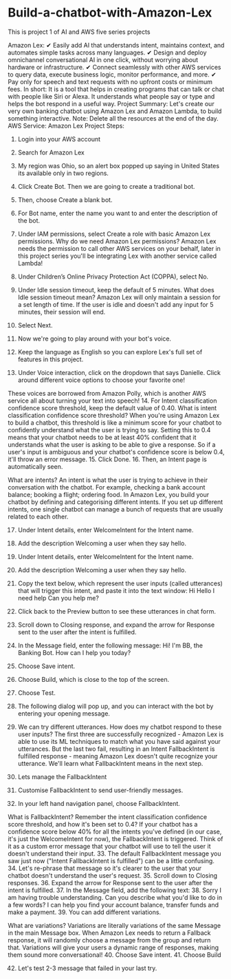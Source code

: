 # Build-a-chatbot-with-Amazon-Lex
This is project 1 of AI and AWS five series projects

Amazon Lex:
✔ Easily add AI that understands intent, maintains context, and automates simple tasks across many languages.
✔ Design and deploy omnichannel conversational AI in one click, without worrying about hardware or infrastructure.
✔ Connect seamlessly with other AWS services to query data, execute business logic, monitor performance, and more.
✔ Pay only for speech and text requests with no upfront costs or minimum fees.
In short: It is a tool that helps in creating programs that can talk or chat with people like Siri or Alexa. It understands what people say or type and helps the bot respond in a useful way.
Project Summary: Let's create our very own banking chatbot using Amazon Lex and Amazon Lambda, to build something interactive.
Note: Delete all the resources at the end of the day.
AWS Service: Amazon Lex
Project Steps:
1.	Login into your AWS account
2.	Search for Amazon Lex
3.	My region was Ohio, so an alert box popped up saying in United States its available only in two regions.
 
4.	Click Create Bot. Then we are going to create a traditional bot.
5.	Then, choose Create a blank bot.
6.	For Bot name, enter the name you want to  and enter the description of the bot.
 
7.	Under IAM permissions, select Create a role with basic Amazon Lex permissions.
Why do we need Amazon Lex permissions?
Amazon Lex needs the permission to call other AWS services on your behalf, later in this project series you'll be integrating Lex with another service called Lambda!
 
8.	Under Children’s Online Privacy Protection Act (COPPA), select No.
9.	Under Idle session timeout, keep the default of 5 minutes.
What does Idle session timeout mean?
Amazon Lex will only maintain a session for a set length of time. If the user is idle and doesn't add any input for 5 minutes, their session will end.
10.	Select Next.
11.	Now we're going to play around with your bot's voice.
12.	Keep the language as English so you can explore Lex's full set of features in this project.
13.	Under Voice interaction, click on the dropdown that says Danielle. Click around different voice options to choose your favorite one!
 
These voices are borrowed from Amazon Polly, which is another AWS service all about turning your text into speech!
14.	For Intent classification confidence score threshold, keep the default value of 0.40.
What is intent classification confidence score threshold?
When you're using Amazon Lex to build a chatbot, this threshold is like a minimum score for your chatbot to confidently understand what the user is trying to say.
Setting this to 0.4 means that your chatbot needs to be at least 40% confident that it understands what the user is asking to be able to give a response.
So if a user's input is ambiguous and your chatbot's confidence score is below 0.4, it'll throw an error message.
15.	Click Done.
16.	Then, an Intent page is automatically seen.
 


What are intents?
An intent is what the user is trying to achieve in their conversation with the chatbot. For example, checking a bank account balance; booking a flight; ordering food.
In Amazon Lex, you build your chatbot by defining and categorising different intents. If you set up different intents, one single chatbot can manage a bunch of requests that are usually related to each other.

 
17.	Under Intent details, enter WelcomeIntent for the Intent name.
18.	Add the description Welcoming a user when they say hello.
19.	Under Intent details, enter WelcomeIntent for the Intent name.
20.	Add the description Welcoming a user when they say hello.
21.	Copy the text below, which represent the user inputs (called utterances) that will trigger this intent, and paste it into the text window:
Hi
Hello
I need help
Can you help me?
22.	Click back to the Preview button to see these utterances in chat form.
23.	Scroll down to Closing response, and expand the arrow for Response sent to the user after the intent is fulfilled.
24.	In the Message field, enter the following message:
Hi! I'm BB, the Banking Bot. How can I help you today?
25.	Choose Save intent.
26.	Choose Build, which is close to the top of the screen.
 

27.	Choose Test.
28.	The following dialog will pop up, and you can interact with the bot by entering your opening message.
 
29.	We can try different utterances.
How does my chatbot respond to these user inputs?
The first three are successfully recognized - Amazon Lex is able to use its ML techniques to match what you have said against your utterances.
But the last two fail, resulting in an Intent FallbackIntent is fulfilled response - meaning Amazon Lex doesn't quite recognize your utterance. We'll learn what FallbackIntent means in the next step.
 
30.	Lets manage the FallbackIntent
31.	Customise FallbackIntent to send user-friendly messages.
32.	In your left hand navigation panel, choose FallbackIntent.
 
What is FallbackIntent?
Remember the intent classification confidence score threshold, and how it's been set to 0.4?
If your chatbot has a confidence score below 40% for all the intents you've defined (in our case, it's just the WelcomeIntent for now), the FallbackIntent is triggered.
Think of it as a custom error message that your chatbot will use to tell the user it doesn't understand their input.
33.	The default FallbackIntent message you saw just now ("Intent FallbackIntent is fulfilled") can be a little confusing.
34.	Let's re-phrase that message so it's clearer to the user that your chatbot doesn't understand the user's request.
35.	Scroll down to Closing responses.
36.	Expand the arrow for Response sent to the user after the intent is fulfilled.
37.	In the Message field, add the following text:
38.	Sorry I am having trouble understanding. Can you describe what you'd like to do in a few words? I can help you find your account balance, transfer funds and make a payment.
39.	You can add different variations.
 
What are variations?
Variations are literally variations of the same Message in the main Message box. When Amazon Lex needs to return a Fallback response, it will randomly choose a message from the group and return that.
Variations will give your users a dynamic range of responses, making them sound more conversational!
40.	Choose Save intent.
41.	Choose Build
 
42.	Let's test 2-3 message that failed in your last try.

 

